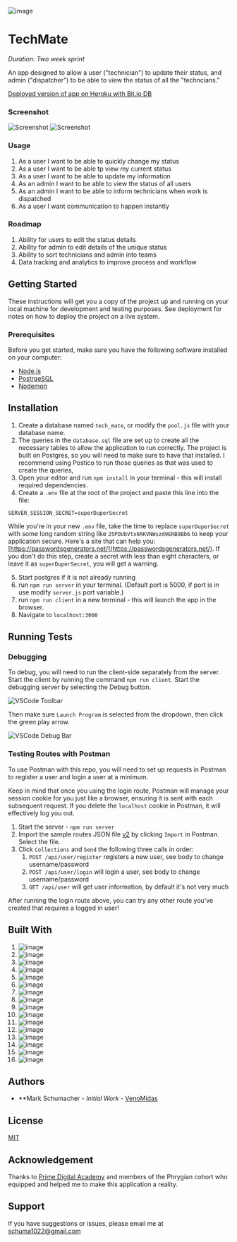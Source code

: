 ![image](https://img.shields.io/badge/Heroku-430098?style=for-the-badge&logo=heroku&logoColor=white)

# TechMate

_Duration: Two week sprint_

An app designed to allow a user ("technician") to update their status, and admin ("dispatcher") to be able to view the status of all the "techncians."

[Deployed version of app on Heroku with Bit.io DB](https://morning-sands-43472.herokuapp.com/)

### Screenshot

![Screenshot](./public/technicianView.png)
![Screenshot](./public/dispatchView.png)

### Usage

1. As a user I want to be able to quickly change my status
2. As a user I want to be able tp view my current status
3. As a user I want to be able to update my information
4. As an admin I want to be able to view the status of all users
5. As an admin I want to be able to inform technicians when work is dispatched
6. As a user I want communication to happen instantly

### Roadmap

1. Ability for users to edit the status details
3. Ability for admin to edit details of the unique status
5. Ability to sort technicians and admin into teams
6. Data tracking and analytics to improve process and workflow

## Getting Started

These instructions will get you a copy of the project up and running on your local machine for development and testing purposes. See deployment for notes on how to deploy the project on a live system.

### Prerequisites

Before you get started, make sure you have the following software installed on your computer:

- [Node.js](https://nodejs.org/en/)
- [PostrgeSQL](https://www.postgresql.org/)
- [Nodemon](https://nodemon.io/)

## Installation

1. Create a database named `tech_mate`, or modify the `pool.js` file with your database name.
2. The queries in the `database.sql` file are set up to create all the necessary tables to allow the application to run correctly. The project is built on Postgres, so you will need to make sure to have that installed. I recommend using Postico to run those queries as that was used to create the queries,
3. Open your editor and run `npm install` in your terminal - this will install required dependencies.
4. Create a `.env` file at the root of the project and paste this line into the file:

  ```
  SERVER_SESSION_SECRET=superDuperSecret
  ```
  
  While you're in your new `.env` file, take the time to replace `superDuperSecret` with some long random string like `25POUbVtx6RKVNWszd9ERB9Bb6` to     keep your application secure. Here's a site that can help you: [https://passwordsgenerators.net/](https://passwordsgenerators.net/). If you don't do     this step, create a secret with less than eight characters, or leave it as `superDuperSecret`, you will get a warning.
  
5. Start postgres if it is not already running
6. run `npm run server` in your terminal. (Default port is 5000, if port is in use modify `server.js` port variable.)
7. run `npm run client` in a new terminal - this will launch the app in the browser.
8. Navigate to `localhost:3000`

## Running Tests

### Debugging

To debug, you will need to run the client-side separately from the server. Start the client by running the command `npm run client`. Start the debugging server by selecting the Debug button.

![VSCode Toolbar](documentation/images/vscode-toolbar.png)

Then make sure `Launch Program` is selected from the dropdown, then click the green play arrow.

![VSCode Debug Bar](documentation/images/vscode-debug-bar.png)

### Testing Routes with Postman

To use Postman with this repo, you will need to set up requests in Postman to register a user and login a user at a minimum.

Keep in mind that once you using the login route, Postman will manage your session cookie for you just like a browser, ensuring it is sent with each subsequent request. If you delete the `localhost` cookie in Postman, it will effectively log you out.

1. Start the server - `npm run server`
2. Import the sample routes JSON file [v2](./PostmanPrimeSoloRoutesv2.json) by clicking `Import` in Postman. Select the file.
3. Click `Collections` and `Send` the following three calls in order:
   1. `POST /api/user/register` registers a new user, see body to change username/password
   2. `POST /api/user/login` will login a user, see body to change username/password
   3. `GET /api/user` will get user information, by default it's not very much

After running the login route above, you can try any other route you've created that requires a logged in user!

## Built With

1. ![image](https://img.shields.io/badge/Visual_Studio_Code-0078D4?style=for-the-badge&logo=visual%20studio%20code&logoColor=white)
2. ![image](https://img.shields.io/badge/eslint-3A33D1?style=for-the-badge&logo=eslint&logoColor=white)
3. ![image](https://img.shields.io/badge/Markdown-000000?style=for-the-badge&logo=markdown&logoColor=white)
4. ![image](https://img.shields.io/badge/HTML5-E34F26?style=for-the-badge&logo=html5&logoColor=white)
5. ![image](https://img.shields.io/badge/CSS3-1572B6?style=for-the-badge&logo=css3&logoColor=white)
6. ![image](https://img.shields.io/badge/JavaScript-323330?style=for-the-badge&logo=javascript&logoColor=F7DF1E)
7. ![image](https://img.shields.io/badge/npm-CB3837?style=for-the-badge&logo=npm&logoColor=white)
8. ![image](https://img.shields.io/badge/React-20232A?style=for-the-badge&logo=react&logoColor=61DAFB)
9. ![image](https://img.shields.io/badge/Redux-593D88?style=for-the-badge&logo=redux&logoColor=white)
10. ![image](https://img.shields.io/badge/Redux%20saga-86D46B?style=for-the-badge&logo=redux%20saga&logoColor=999999)
11. ![image](https://img.shields.io/badge/Material%20UI-007FFF?style=for-the-badge&logo=mui&logoColor=white)
12. ![image](https://img.shields.io/badge/Node.js-339933?style=for-the-badge&logo=nodedotjs&logoColor=white)
13. ![image](https://img.shields.io/badge/Express.js-000000?style=for-the-badge&logo=express&logoColor=white)
14. ![image](https://img.shields.io/badge/Node.pg-339933?style=for-the-badge&logo=nodedotjs&logoColor=white)
15. ![image](https://img.shields.io/badge/PostgreSQL-316192?style=for-the-badge&logo=postgresql&logoColor=white)
16. ![image](https://img.shields.io/badge/Postman-FF6C37?style=for-the-badge&logo=Postman&logoColor=white)

## Authors

* **Mark Schumacher - *Initial Work* - [VenoMidas](https://github.com/VenoMidas)

## License

[MIT](https://choosealicense.com/licenses/mit/)

## Acknowledgement

Thanks to [Prime Digital Academy](https://www.primeacademy.io/) and members of the Phrygian cohort who equipped and helped me to make this application a reality.

## Support

If you have suggestions or issues, please email me at [schuma1022@gmail.com](mailto:schuma1022@gmail.com)
